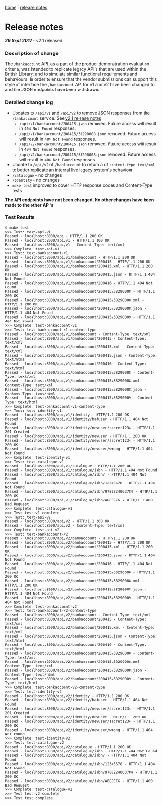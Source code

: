 [home](/home) | [release notes](/docs/releasenotes)

#  Release notes

***29 Sept 2017*** - v2.1 released

### Description of change

The `/bankaccount` API, as a part of the product demonstration evaluation criteria, was intended to replicate legacy API's that are used within the British Library, and to simulate similar functional requirements and behaviours. In order to ensure that the vendor submissions can support this style of interface the `/bankaccount` API for v1 and v2 have been changed to and the JSON endpoints have been withdrawn.

### Detailed change log

- Updates to `/api/v1` and `/api/v2` to remove JSON responses from the `/bankaccount` service. See [v2.1 release notes](/docs/releasenotes/v2.1)
  - `/api/v1/bankaccount/200415.json` removed. Future access will result in `404 Not Found` responses.
  - `/api/v1/bankaccount/200415/38290008.json` removed. Future access will result in `404 Not Found` responses.
  - `/api/v2/bankaccount/200415.json` removed. Future access will result in `404 Not Found` responses.
  - `/api/v2/bankaccount/200415/38290008.json` removed. Future access will result in `404 Not Found` responses.
- Update to `/api/v2` of `/bankaccount` to return a of `content-type text/xml` to better replicate an internal live legacy system's behaviour 
- `/catalogue` - no changes
- `/identity` - no changes
- `make test` improved to cover HTTP response codes and Content-Type tests

**The API endpoints have not been changed.  No other changes have been made to the other API's**

### Test Results

```
$ make test
>>> Test: test-api-v1
Passed - localhost:8000/api - HTTP/1.1 200 OK
Passed - localhost:8000/api/v1 - HTTP/1.1 200 OK
Passed - localhost:8000/api/v1 - Content-Type: text/xml
>>> Complete: test-api-v1
>>> Test: test-bankaccount-v1
Passed - localhost:8000/api/v1/bankaccount - HTTP/1.1 200 OK
Passed - localhost:8000/api/v1/bankaccount/200415 - HTTP/1.1 200 OK
Passed - localhost:8000/api/v1/bankaccount/200415.xml - HTTP/1.1 200 OK
Passed - localhost:8000/api/v1/bankaccount/200415.json - HTTP/1.1 404 Not Found
Passed - localhost:8000/api/v1/bankaccount/200416 - HTTP/1.1 404 Not Found
Passed - localhost:8000/api/v1/bankaccount/200415/38290008 - HTTP/1.1 200 OK
Passed - localhost:8000/api/v1/bankaccount/200415/38290008.xml - HTTP/1.1 200 OK
Passed - localhost:8000/api/v1/bankaccount/200415/38290008.json - HTTP/1.1 404 Not Found
Passed - localhost:8000/api/v1/bankaccount/200415/38290009 - HTTP/1.1 404 Not Found
>>> Complete: test-bankaccount-v1
>>> Test: test-bankaccount-v1-content-type
Passed - localhost:8000/api/v1/bankaccount - Content-Type: text/xml
Passed - localhost:8000/api/v1/bankaccount/200415 - Content-Type: text/xml
Passed - localhost:8000/api/v1/bankaccount/200415.xml - Content-Type: text/xml
Passed - localhost:8000/api/v1/bankaccount/200415.json - Content-Type: text/html
Passed - localhost:8000/api/v1/bankaccount/200416 - Content-Type: text/html
Passed - localhost:8000/api/v1/bankaccount/200415/38290008 - Content-Type: text/xml
Passed - localhost:8000/api/v1/bankaccount/200415/38290008.xml - Content-Type: text/xml
Passed - localhost:8000/api/v1/bankaccount/200415/38290008.json - Content-Type: text/html
Passed - localhost:8000/api/v1/bankaccount/200415/38290009 - Content-Type: text/html
>>> Complete: test-bankaccount-v1-content-type
>>> Test: test-identity-v1
Passed - localhost:8000/api/v1/identity - HTTP/1.1 200 OK
Passed - localhost:8000/api/v1/identity/baduser - HTTP/1.1 404 Not Found
Passed - localhost:8000/api/v1/identity/newuser/secret1234 - HTTP/1.1 201 Created
Passed - localhost:8000/api/v1/identity/newuser - HTTP/1.1 200 OK
Passed - localhost:8000/api/v1/identity/newuser/secret1234 - HTTP/1.1 200 OK
Passed - localhost:8000/api/v1/identity/newuser/wrong - HTTP/1.1 404 Not Found
>>> Complete: test-identity-v1
>>> Test: test-catalogue-v1
Passed - localhost:8000/api/v1/catalogue - HTTP/1.1 200 OK
Passed - localhost:8000/api/v1/catalogue/isbn - HTTP/1.1 404 Not Found
Passed - localhost:8000/api/v1/catalogue/isbn/ - HTTP/1.1 404 Not Found
Passed - localhost:8000/api/v1/catalogue/isbn/12345678 - HTTP/1.1 404 Not Found
Passed - localhost:8000/api/v1/catalogue/isbn/9780224063784 - HTTP/1.1 200 OK
Passed - localhost:8000/api/v1/catalogue/isbn/ABCDEFG - HTTP/1.1 400 Bad Request
>>> Complete: test-catalogue-v1
>>> Test test-v1 complete
>>> Test: test-api-v2
Passed - localhost:8000/api/v2 - HTTP/1.1 200 OK
Passed - localhost:8000/api/v2 - Content-Type: text/xml
>>> Complete: test-api-v2
>>> Test: test-bankaccount-v2
Passed - localhost:8000/api/v2/bankaccount - HTTP/1.1 200 OK
Passed - localhost:8000/api/v2/bankaccount/200415 - HTTP/1.1 200 OK
Passed - localhost:8000/api/v2/bankaccount/200415.xml - HTTP/1.1 200 OK
Passed - localhost:8000/api/v2/bankaccount/200415.json - HTTP/1.1 404 Not Found
Passed - localhost:8000/api/v2/bankaccount/200416 - HTTP/1.1 404 Not Found
Passed - localhost:8000/api/v2/bankaccount/200415/38290008 - HTTP/1.1 200 OK
Passed - localhost:8000/api/v2/bankaccount/200415/38290008.xml - HTTP/1.1 200 OK
Passed - localhost:8000/api/v2/bankaccount/200415/38290008.json - HTTP/1.1 404 Not Found
Passed - localhost:8000/api/v2/bankaccount/200415/38290009 - HTTP/1.1 404 Not Found
>>> Complete: test-bankaccount-v2
>>> Test: test-bankaccount-v2-content-type
Passed - localhost:8000/api/v2/bankaccount - Content-Type: text/xml
Passed - localhost:8000/api/v2/bankaccount/200415 - Content-Type: text/xml
Passed - localhost:8000/api/v2/bankaccount/200415.xml - Content-Type: text/xml
Passed - localhost:8000/api/v2/bankaccount/200415.json - Content-Type: text/html
Passed - localhost:8000/api/v2/bankaccount/200416 - Content-Type: text/html
Passed - localhost:8000/api/v2/bankaccount/200415/38290008 - Content-Type: text/xml
Passed - localhost:8000/api/v2/bankaccount/200415/38290008.xml - Content-Type: text/xml
Passed - localhost:8000/api/v2/bankaccount/200415/38290008.json - Content-Type: text/html
Passed - localhost:8000/api/v2/bankaccount/200415/38290009 - Content-Type: text/html
>>> Complete: test-bankaccount-v2-content-type
>>> Test: test-identity-v2
Passed - localhost:8000/api/v2/identity - HTTP/1.1 200 OK
Passed - localhost:8000/api/v2/identity/baduser - HTTP/1.1 404 Not Found
Passed - localhost:8000/api/v2/identity/newuser/secret1234 - HTTP/1.1 201 Created
Passed - localhost:8000/api/v2/identity/newuser - HTTP/1.1 200 OK
Passed - localhost:8000/api/v2/identity/newuser/secret1234 - HTTP/1.1 200 OK
Passed - localhost:8000/api/v2/identity/newuser/wrong - HTTP/1.1 404 Not Found
>>> Complete: test-identity-v2
>>> Test: test-catalogue-v2
Passed - localhost:8000/api/v2/catalogue - HTTP/1.1 200 OK
Passed - localhost:8000/api/v2/catalogue/isbn - HTTP/1.1 404 Not Found
Passed - localhost:8000/api/v2/catalogue/isbn/ - HTTP/1.1 404 Not Found
Passed - localhost:8000/api/v2/catalogue/isbn/12345678 - HTTP/1.1 404 Not Found
Passed - localhost:8000/api/v2/catalogue/isbn/9780224063784 - HTTP/1.1 200 OK
Passed - localhost:8000/api/v2/catalogue/isbn/ABCDEFG - HTTP/1.1 400 Bad Request
>>> Complete: test-catalogue-v2
>>> Test test-v2 complete
>>> Test test complete
```
